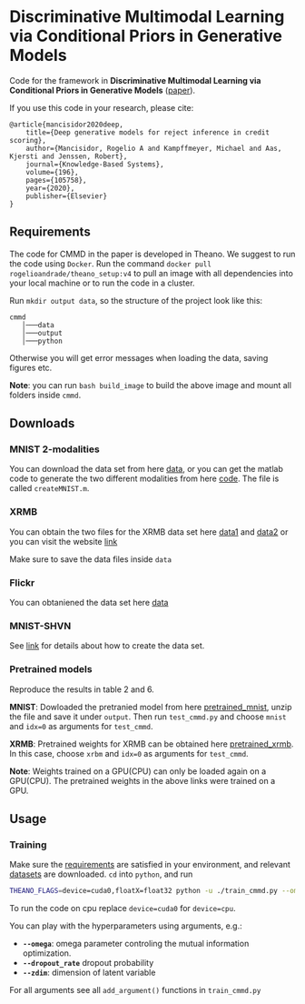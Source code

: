 # Discriminative Multimodal Learning via Conditional Priors in Generative Models 
Code for the framework in **Discriminative Multimodal Learning via Conditional Priors in Generative Models** ([paper](https://arxiv.org/abs/1904.11376)).

If you use this code in your research, please cite:

	@article{mancisidor2020deep,
  		title={Deep generative models for reject inference in credit scoring},
		author={Mancisidor, Rogelio A and Kampffmeyer, Michael and Aas, Kjersti and Jenssen, Robert},
		journal={Knowledge-Based Systems},
		volume={196},
		pages={105758},
		year={2020},
		publisher={Elsevier}
	}

## Requirements
The code for CMMD in the paper is developed in Theano. We suggest to run the code using `Docker`. Run the command `docker pull rogelioandrade/theano_setup:v4` to pull an image with all dependencies into your local machine or to run the code in a cluster.

Run `mkdir output data`, so the structure of the project look like this:

```
cmmd 
   │───data
   │───output
   │───python
```

Otherwise you will get error messages when loading the data, saving figures etc.

**Note**: you can run `bash build_image` to build the above image and mount all folders inside `cmmd`.

## Downloads
### MNIST 2-modalities
You can download the data set from here [data](https://biedu-my.sharepoint.com/:u:/g/personal/a1910329_nbsemp_no/EYkTm1w7pbVKieABiOHKHiIB5h8GmQGLZL5c_amRkWJGSw?e=jwsxGc), or you can get the matlab code to generate the two different modalities from here [code](https://www.google.com/url?q=https%3A%2F%2Fttic.uchicago.edu%2F~wwang5%2Fpapers%2Fdcca.tgz&sa=D&sntz=1&usg=AFQjCNF6TF3krK7GDKPX4o9bk3QbUaf5ZQ). The file is called `createMNIST.m`.

### XRMB 
You can obtain the two files for the XRMB data set here [data1](https://biedu-my.sharepoint.com/:u:/g/personal/a1910329_nbsemp_no/ET8dhlUmveRMgSkoi5cCAREBirLGU7PTPK_AX2f_r6Mp8w?e=vgc2jW) and [data2](https://biedu-my.sharepoint.com/:u:/g/personal/a1910329_nbsemp_no/EfBPGI6Ch0dGmuHBNBGcMIMBFJ2rmYI26okojFNQV9CaIA?e=Z8Ill8) or you can visit the website [link](https://home.ttic.edu/~klivescu/XRMB_data/full/README) 

Make sure to save the data files inside `data` 

### Flickr
You can obtaniened the data set here [data](http://www.cs.toronto.edu/~nitish/multimodal/index.html)

### MNIST-SHVN
See [link](https://github.com/iffsid/mmvae) for details about how to create the data set.


### Pretrained models 
Reproduce the results in table 2 and 6.

**MNIST**: Dowloaded the pretranied model from here [pretrained_mnist](https://biedu-my.sharepoint.com/:f:/g/personal/a1910329_nbsemp_no/EhqsIO9C2_hFrw2Hk2mD_aQBPFlahCG31bYAC6cWGQDqYw?e=rwnOVM), unzip the file and save it under `output`. Then run `test_cmmd.py` and choose `mnist` and `idx=0` as arguments for `test_cmmd`. 

**XRMB**: Pretrained weights for XRMB can be obtained here [pretrained_xrmb](https://biedu-my.sharepoint.com/:f:/g/personal/a1910329_nbsemp_no/ElUBycfhLjhOlcdC4FnlbQEByUd1PAoQ6dVxjljSxKiqpQ?e=YDZ6b1). In this case, choose `xrbm` and `idx=0` as arguments for `test_cmmd`.


**Note**: Weights trained on a GPU(CPU) can only be loaded again on a GPU(CPU). The pretrained weights in the above links  were trained on a GPU.

## Usage
### Training

Make sure the [requirements](#requirements) are satisfied in your environment, and relevant [datasets](#downloads) are downloaded. `cd` into `python`, and run

```bash
THEANO_FLAGS=device=cuda0,floatX=float32 python -u ./train_cmmd.py --omega 0.4 --hdim_enc 2500 2500 2500 --hdim_dec 1024 1024 1024 --hdim_prior 1024 1024 1024 --zdim 50 --hdim_cls 70 70 --epochs 1001 --R 1 --outfile mnist --dset mnist
```

To run the code on cpu replace `device=cuda0` for `device=cpu`.

You can play with the hyperparameters using arguments, e.g.:
- **`--omega`**: omega parameter controling the mutual information optimization. 
- **`--dropout_rate`** dropout probability
- **`--zdim`**: dimension of latent variable

For all arguments see all `add_argument()` functions in `train_cmmd.py`


